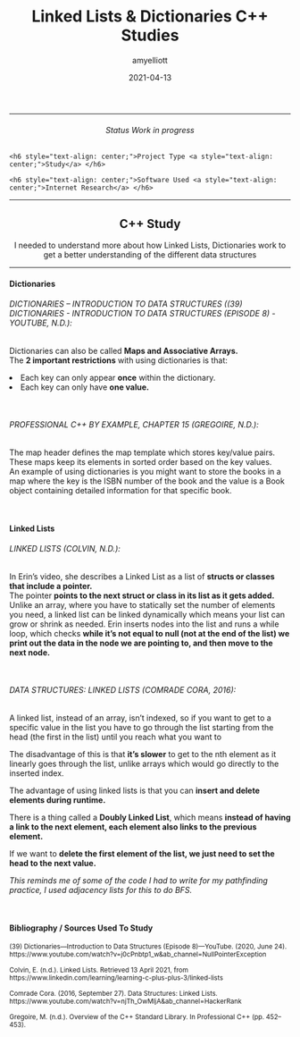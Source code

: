 ﻿---
layout: post
title:  "Linked Lists & Dictionaries C++ Studies"
summary: "I needed to understand more about how Linked Lists, Dictionaries work to get a better understanding of the different data structures <small>(Self-Directed Study)</small>"
author: amyelliott
date: '2021-04-13'
category: ['self-directed-study', 'cplusplus']
thumbnail: /assets/img/posts/BlockyRoadUnreal/cover.png
keywords: cplusplus, self-directed-study
permalink: /blog/linked-list-dictionary-study/
usemathjax: true
---
<!---Keep this here-->
<!---Part of the collapsible group items // Ref: https://codepen.io/nhembram/pen/XKEJJp -->
<script>
     $('.panel-collapse').on('show.bs.collapse', function () {
        $(this).siblings('.panel-heading').addClass('active');
      });

      $('.panel-collapse').on('hide.bs.collapse', function () {
        $(this).siblings('.panel-heading').removeClass('active');
      });
</script>

<!--- This HR is nice to have here, to seperate the status of the game -->
<hr>


<!--- -------------------------------------------------------------- -->
<!--- This is for the status of the game, every game should have one -->
<!--- -------------------------------------------------------------- -->
<div class="status-card">
    <h6 style="text-align: center;">Status <a style="text-align: center;">Work in progress</a> </h6> 

    <h6 style="text-align: center;">Project Type <a style="text-align: center;">Study</a> </h6>      

    <h6 style="text-align: center;">Software Used <a style="text-align: center;">Internet Research</a> </h6>    
</div>

<!--- This HR is nice to have here, to seperate the status of the game -->
<hr>

<!--- -------------------------------------------------------------------- -->
<!--- This is for the main description of the game, this is very important -->
<!--- -------------------------------------------------------------------- -->
<div class = "card">
    <h2 style="text-align: center;">C++ Study</h2>
    <p style="text-align: center;">I needed to understand more about how Linked Lists, Dictionaries work to get a better understanding of the different data structures</p>
</div>

<hr>

<!--- -------------------------------------------------------- -->
<!--- This is the collapsible which I will be using.           -->
<!--- I will use these to write about what I done for the game -->
<!--- -------------------------------------------------------- -->

<h4>Dictionaries</h4>
<h6>DICTIONARIES – INTRODUCTION TO DATA STRUCTURES ((39) DICTIONARIES - INTRODUCTION TO DATA STRUCTURES (EPISODE 8) - YOUTUBE, N.D.): </h6>
<p>Dictionaries can also be called <b>Maps and Associative Arrays.</b> <br /> The <b>2 important restrictions</b> with using dictionaries is that: <br /> <li>Each key can only appear <b>once</b> within the dictionary. </li> <li> Each key can only have <b>one value.</b> </li> </p>
<br /> 
<h6>PROFESSIONAL C++ BY EXAMPLE, CHAPTER 15 (GREGOIRE, N.D.): </h6>
<p>The map header defines the map template which stores key/value pairs. These maps keep its elements in sorted order based on the key values. <br /> An example of using dictionaries is you might want to store the books in a map where the key is the ISBN number of the book and the value is a Book object containing detailed information for that specific book.</p>

<br />
<h4>Linked Lists</h4>
<h6>LINKED LISTS (COLVIN, N.D.): </h6>
<p>In Erin’s video, she describes a Linked List as a list of <b>structs or classes that include a pointer.</b> <br />The pointer <b>points to the next struct or class in its list as it gets added.</b> <br /> Unlike an array,  where you have to statically set the number of elements you need, a linked list can be linked dynamically which means your list can grow or shrink as needed. Erin inserts nodes into the list and runs a while loop, which checks <b>while it’s not equal to null (not at the end of the list) we print out the data in the node we are pointing to, and then move to the next node.</b></p>        
<br />
<h6>DATA STRUCTURES: LINKED LISTS (COMRADE CORA, 2016): </h6>
<p>A linked list, instead of an array, isn’t indexed, so if you want to get to a specific value in the list you have to go through the list starting from the head (the first in the list) until you reach what you want to <br /></p>
<p>The disadvantage of this is that <b>it’s slower</b> to get to the nth element as it linearly goes through the list, unlike arrays which would go directly to the inserted index. <br /></p>
<p>The advantage of using linked lists is that you can <b>insert and delete elements during runtime.</b><br /></p>
<p>There is a thing called a <b>Doubly Linked List</b>, which means <b>instead of having a link to the next element, each element also links to the previous element.</b><br /></p>
<p>If we want to <b>delete the first element of the list, we just need to set the head to the next value.</b><br /></p>
<p><i>This reminds me of some of the code I had to write for my pathfinding practice, I used adjacency lists for this to do BFS.</i><br /></p>

<br />

<h4><b>Bibliography / Sources Used To Study</b></h4>
<p><small>(39) Dictionaries—Introduction to Data Structures (Episode 8)—YouTube. (2020, June 24). https://www.youtube.com/watch?v=j0cPnbtp1_w&ab_channel=NullPointerException </small> <br /><p>
<p><small>Colvin, E. (n.d.). Linked Lists. Retrieved 13 April 2021, from https://www.linkedin.com/learning/learning-c-plus-plus-3/linked-lists </small><br /><p>
<p><small>Comrade Cora. (2016, September 27). Data Structures: Linked Lists. https://www.youtube.com/watch?v=njTh_OwMljA&ab_channel=HackerRank </small><br /><p>
<p><small>Gregoire, M. (n.d.). Overview of the C++ Standard Library. In Professional C++ (pp. 452–453). </small><br /><p>